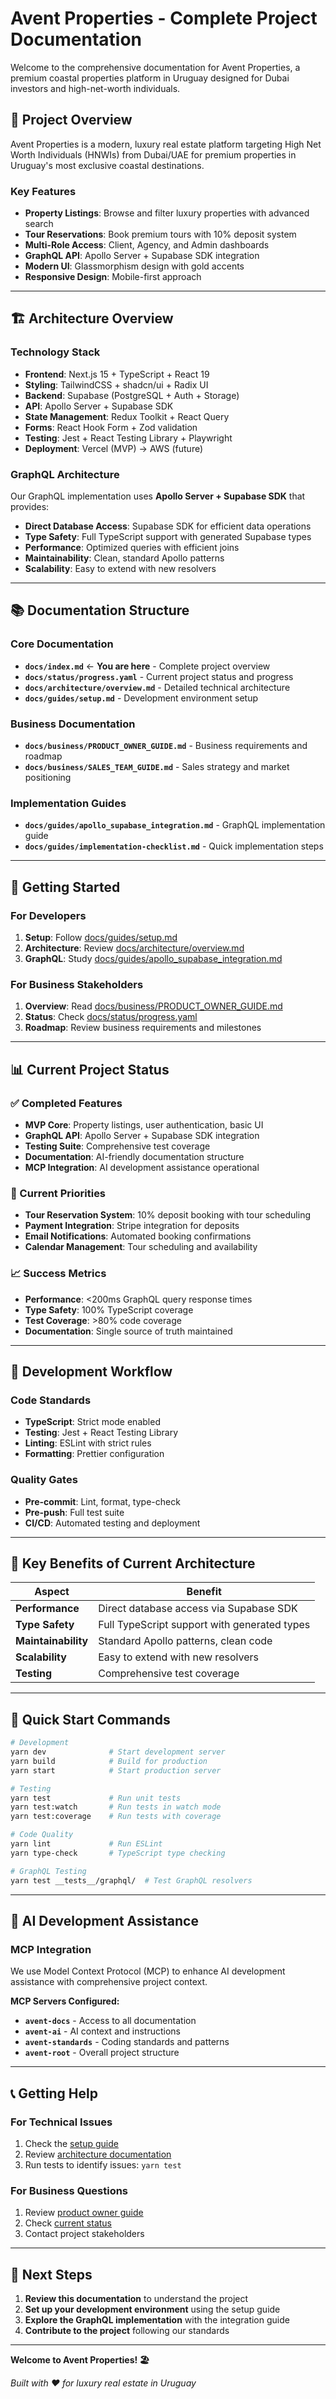# Avent Properties - Complete Project Documentation

Welcome to the comprehensive documentation for Avent Properties, a premium coastal properties platform in Uruguay designed for Dubai investors and high-net-worth individuals.

## 🎯 **Project Overview**

Avent Properties is a modern, luxury real estate platform targeting High Net Worth Individuals (HNWIs) from Dubai/UAE for premium properties in Uruguay's most exclusive coastal destinations.

### **Key Features**
- **Property Listings**: Browse and filter luxury properties with advanced search
- **Tour Reservations**: Book premium tours with 10% deposit system
- **Multi-Role Access**: Client, Agency, and Admin dashboards
- **GraphQL API**: Apollo Server + Supabase SDK integration
- **Modern UI**: Glassmorphism design with gold accents
- **Responsive Design**: Mobile-first approach

---

## 🏗️ **Architecture Overview**

### **Technology Stack**
- **Frontend**: Next.js 15 + TypeScript + React 19
- **Styling**: TailwindCSS + shadcn/ui + Radix UI
- **Backend**: Supabase (PostgreSQL + Auth + Storage)
- **API**: Apollo Server + Supabase SDK
- **State Management**: Redux Toolkit + React Query
- **Forms**: React Hook Form + Zod validation
- **Testing**: Jest + React Testing Library + Playwright
- **Deployment**: Vercel (MVP) → AWS (future)

### **GraphQL Architecture**
Our GraphQL implementation uses **Apollo Server + Supabase SDK** that provides:

- **Direct Database Access**: Supabase SDK for efficient data operations
- **Type Safety**: Full TypeScript support with generated Supabase types
- **Performance**: Optimized queries with efficient joins
- **Maintainability**: Clean, standard Apollo patterns
- **Scalability**: Easy to extend with new resolvers

---

## 📚 **Documentation Structure**

### **Core Documentation**
- **`docs/index.md`** ← **You are here** - Complete project overview
- **`docs/status/progress.yaml`** - Current project status and progress
- **`docs/architecture/overview.md`** - Detailed technical architecture
- **`docs/guides/setup.md`** - Development environment setup

### **Business Documentation**
- **`docs/business/PRODUCT_OWNER_GUIDE.md`** - Business requirements and roadmap
- **`docs/business/SALES_TEAM_GUIDE.md`** - Sales strategy and market positioning

### **Implementation Guides**
- **`docs/guides/apollo_supabase_integration.md`** - GraphQL implementation guide
- **`docs/guides/implementation-checklist.md`** - Quick implementation steps

---

## 🚀 **Getting Started**

### **For Developers**
1. **Setup**: Follow [docs/guides/setup.md](docs/guides/setup.md)
2. **Architecture**: Review [docs/architecture/overview.md](docs/architecture/overview.md)
3. **GraphQL**: Study [docs/guides/apollo_supabase_integration.md](docs/guides/apollo_supabase_integration.md)

### **For Business Stakeholders**
1. **Overview**: Read [docs/business/PRODUCT_OWNER_GUIDE.md](docs/business/PRODUCT_OWNER_GUIDE.md)
2. **Status**: Check [docs/status/progress.yaml](docs/status/progress.yaml)
3. **Roadmap**: Review business requirements and milestones

---

## 📊 **Current Project Status**

### **✅ Completed Features**
- **MVP Core**: Property listings, user authentication, basic UI
- **GraphQL API**: Apollo Server + Supabase SDK integration
- **Testing Suite**: Comprehensive test coverage
- **Documentation**: AI-friendly documentation structure
- **MCP Integration**: AI development assistance operational

### **🔄 Current Priorities**
- **Tour Reservation System**: 10% deposit booking with tour scheduling
- **Payment Integration**: Stripe integration for deposits
- **Email Notifications**: Automated booking confirmations
- **Calendar Management**: Tour scheduling and availability

### **📈 Success Metrics**
- **Performance**: <200ms GraphQL query response times
- **Type Safety**: 100% TypeScript coverage
- **Test Coverage**: >80% code coverage
- **Documentation**: Single source of truth maintained

---

## 🔧 **Development Workflow**

### **Code Standards**
- **TypeScript**: Strict mode enabled
- **Testing**: Jest + React Testing Library
- **Linting**: ESLint with strict rules
- **Formatting**: Prettier configuration

### **Quality Gates**
- **Pre-commit**: Lint, format, type-check
- **Pre-push**: Full test suite
- **CI/CD**: Automated testing and deployment

---

## 🌟 **Key Benefits of Current Architecture**

| **Aspect** | **Benefit** |
|------------|-------------|
| **Performance** | Direct database access via Supabase SDK |
| **Type Safety** | Full TypeScript support with generated types |
| **Maintainability** | Standard Apollo patterns, clean code |
| **Scalability** | Easy to extend with new resolvers |
| **Testing** | Comprehensive test coverage |

---

## 🚀 **Quick Start Commands**

```bash
# Development
yarn dev              # Start development server
yarn build            # Build for production
yarn start            # Start production server

# Testing
yarn test             # Run unit tests
yarn test:watch       # Run tests in watch mode
yarn test:coverage    # Run tests with coverage

# Code Quality
yarn lint             # Run ESLint
yarn type-check       # TypeScript type checking

# GraphQL Testing
yarn test __tests__/graphql/  # Test GraphQL resolvers
```

---

## 🤖 **AI Development Assistance**

### **MCP Integration**
We use Model Context Protocol (MCP) to enhance AI development assistance with comprehensive project context.

**MCP Servers Configured:**
- **`avent-docs`** - Access to all documentation
- **`avent-ai`** - AI context and instructions
- **`avent-standards`** - Coding standards and patterns
- **`avent-root`** - Overall project structure

---

## 📞 **Getting Help**

### **For Technical Issues**
1. Check the [setup guide](docs/guides/setup.md)
2. Review [architecture documentation](docs/architecture/overview.md)
3. Run tests to identify issues: `yarn test`

### **For Business Questions**
1. Review [product owner guide](docs/business/PRODUCT_OWNER_GUIDE.md)
2. Check [current status](docs/status/progress.yaml)
3. Contact project stakeholders

---

## 🎯 **Next Steps**

1. **Review this documentation** to understand the project
2. **Set up your development environment** using the setup guide
3. **Explore the GraphQL implementation** with the integration guide
4. **Contribute to the project** following our standards

---

**Welcome to Avent Properties! 🏖️**

*Built with ❤️ for luxury real estate in Uruguay*
